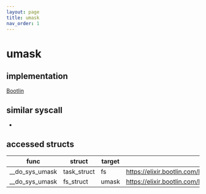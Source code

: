 ```yaml
---
layout: page
title: umask
nav_order: 1
---
```


# umask
## implementation
[Bootlin](https://elixir.bootlin.com/linux/v6.14.7/source/kernel/sys.c#L1908)

## similar syscall
- 


## accessed structs
|func|struct|target|location|has_read|has_write|
|--|--|--|--|--|--|
|__do_sys_umask|task_struct|fs|https://elixir.bootlin.com/linux/v6.14.7/source/kernel/sys.c#L1910|true|true|
|__do_sys_umask|fs_struct|umask|https://elixir.bootlin.com/linux/v6.14.7/source/kernel/sys.c#L1910|false|false|
